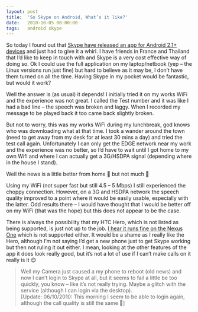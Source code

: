 ```yaml
---
layout: post
title:  'So Skype on Android, What’s it like?'
date:   2010-10-05 00:00:00
tags:   android skype
---
```

So today I found out that <a href='http://www.skype.com/intl/en-us/get-skype/on-your-mobile/skype-mobile/android/' target='_blank'>Skype have released an app for Android 2.1+ devices</a> and just had to give it a whirl. I have friends in France and Thailand that I’d like to keep in touch with and Skype is a very cost effective way of doing so. Ok I could use the full application on my laptop/netbook (yep – the Linux versions run just fine) but hard to believe as it may be, I don’t have them turned on all the time. Having Skype in my pocket would be fantastic, but would it work?
<!--more-->
Well the answer is (as usual) it depends! I initially tried it on my works WiFi and the experience was not great. I called the Test number and it was like I had a bad line – the speech was broken and laggy. When I recorded my message to be played back it too came back slightly broken.
 
But not to worry, this was my works WiFi during my lunchbreak, god knows who was downloading what at that time. I took a wander around the town (need to get away from my desk for at least 30 mins a day) and tried the test call again. Unfortunately I can only get the EDGE network near my work and the experience was no better, so I’d have to wait until I got home to my own Wifi and where I can actually get a 3G/HSDPA signal (depending where in the house I stand).
 
Well the news is a little better from home 🙂 but not much 🙁
 
Using my WiFi (not super fast but still 4.5 – 5 Mbps) I still experienced the choppy connection. However, on a 3G and HSDPA network the speech quality improved to a point where it would be easily usable, especially with the latter. Odd results there – I would have thought that I would be better off on my WiFi (that was the hope) but this does not appear to be the case.
 
There is always the possibility that my HTC Hero, which is not listed as being supported, is just not up to the job. <a href='http://identi.ca/notice/54278319' target='_blank'>I hear it runs fine on the Nexus One</a> which is not supported either. It would be a shame as I really like the Hero, although I’m not saying I’d get a new phone just to get Skype working but then not ruling it out either. I mean, looking at the other features of the app it does look really good, but it’s not a lot of use if I can’t make calls on it really is it 😉
 

>Well my Camera just caused a my phone to reboot (old news) and now I can’t login to Skype at all, but it seems to fail a little be too quickly, you know – like it’s not really trying. Maybe a glitch with the service (although I can login via the desktop).\
>[Update: 06/10/2010: This morning I seem to be able to login again, although the call quality is still the same 🙁]
